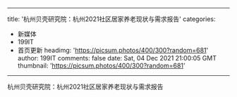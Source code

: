 
---
title: '杭州贝壳研究院：杭州2021社区居家养老现状与需求报告'
categories: 
 - 新媒体
 - 199IT
 - 首页更新
headimg: 'https://picsum.photos/400/300?random=681'
author: 199IT
comments: false
date: Sat, 04 Dec 2021 21:00:05 GMT
thumbnail: 'https://picsum.photos/400/300?random=681'
---

<div>   
杭州贝壳研究院：杭州2021社区居家养老现状与需求报告  
</div>
            